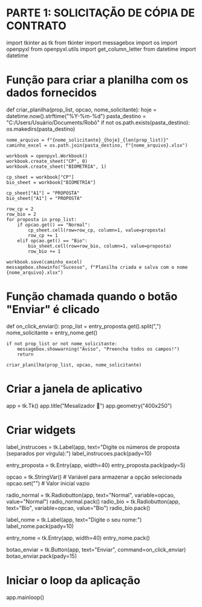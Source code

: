 # PARTE 1: SOLICITAÇÃO DE CÓPIA DE CONTRATO

import tkinter as tk
from tkinter import messagebox
import os
import openpyxl
from openpyxl.utils import get_column_letter
from datetime import datetime

# Função para criar a planilha com os dados fornecidos
def criar_planilha(prop_list, opcao, nome_solicitante):
    hoje = datetime.now().strftime("%Y-%m-%d")
    pasta_destino = "C:/Users/Usuário/Documents/Robô"
    if not os.path.exists(pasta_destino):
        os.makedirs(pasta_destino)

    nome_arquivo = f"{nome_solicitante}_{hoje}_{len(prop_list)}"
    caminho_excel = os.path.join(pasta_destino, f"{nome_arquivo}.xlsx")

    workbook = openpyxl.Workbook()
    workbook.create_sheet("CP", 0)
    workbook.create_sheet("BIOMETRIA", 1)

    cp_sheet = workbook["CP"]
    bio_sheet = workbook["BIOMETRIA"]

    cp_sheet["A1"] = "PROPOSTA"
    bio_sheet["A1"] = "PROPOSTA"

    row_cp = 2
    row_bio = 2
    for proposta in prop_list:
        if opcao.get() == "Normal":
            cp_sheet.cell(row=row_cp, column=1, value=proposta)
            row_cp += 1
        elif opcao.get() == "Bio":
            bio_sheet.cell(row=row_bio, column=1, value=proposta)
            row_bio += 1

    workbook.save(caminho_excel)
    messagebox.showinfo("Sucesso", f"Planilha criada e salva com o nome {nome_arquivo}.xlsx")

# Função chamada quando o botão "Enviar" é clicado
def on_click_enviar():
    prop_list = entry_proposta.get().split(",")
    nome_solicitante = entry_nome.get()

    if not prop_list or not nome_solicitante:
        messagebox.showwarning("Aviso", "Preencha todos os campos!")
        return

    criar_planilha(prop_list, opcao, nome_solicitante)

# Criar a janela de aplicativo
app = tk.Tk()
app.title("Mesalizador 🚀")
app.geometry("400x250")

# Criar widgets
label_instrucoes = tk.Label(app, text="Digite os números de proposta (separados por vírgula):")
label_instrucoes.pack(pady=10)

entry_proposta = tk.Entry(app, width=40)
entry_proposta.pack(pady=5)

opcao = tk.StringVar()  # Variável para armazenar a opção selecionada
opcao.set("")  # Valor inicial vazio

radio_normal = tk.Radiobutton(app, text="Normal", variable=opcao, value="Normal")
radio_normal.pack()
radio_bio = tk.Radiobutton(app, text="Bio", variable=opcao, value="Bio")
radio_bio.pack()

label_nome = tk.Label(app, text="Digite o seu nome:")
label_nome.pack(pady=10)

entry_nome = tk.Entry(app, width=40)
entry_nome.pack()

botao_enviar = tk.Button(app, text="Enviar", command=on_click_enviar)
botao_enviar.pack(pady=15)

# Iniciar o loop da aplicação
app.mainloop()
